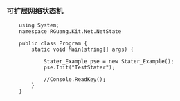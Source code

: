 
### 可扩展网络状态机 


        using System;
        namespace RGuang.Kit.Net.NetState

        public class Program {
            static void Main(string[] args) {

                Stater_Example pse = new Stater_Example();
                pse.Init("TestStater");

                //Console.ReadKey();
            }
        }


